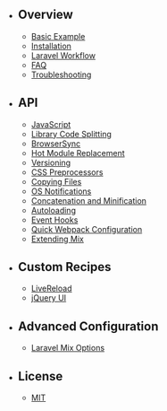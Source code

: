 - ## Overview
    - [Basic Example](/docs/{{version}}/basic-example)
    - [Installation](/docs/{{version}}/installation)
    - [Laravel Workflow](/docs/{{version}}/workflow)
    - [FAQ](/docs/{{version}}/faq)
    - [Troubleshooting](/docs/{{version}}/troubleshooting)

- ## API
    - [JavaScript](/docs/{{version}}/mixjs)
    - [Library Code Splitting](/docs/{{version}}/extract)
    - [BrowserSync](/docs/{{version}}/browsersync)
    - [Hot Module Replacement](/docs/{{version}}/hot-module-replacement)
    - [Versioning](/docs/{{version}}/versioning)
    - [CSS Preprocessors](/docs/{{version}}/css-preprocessors)
    - [Copying Files](/docs/{{version}}/copying-files)
    - [OS Notifications](/docs/{{version}}/os-notifications)
    - [Concatenation and Minification](/docs/{{version}}/concatenation-and-minification)
    - [Autoloading](/docs/{{version}}/autoloading)
    - [Event Hooks](/docs/{{version}}/event-hooks)
    - [Quick Webpack Configuration](/docs/{{version}}/quick-webpack-configuration)
    - [Extending Mix](/docs/{{version}}/extending-mix)

- ## Custom Recipes
    - [LiveReload](/docs/{{version}}/livereload)
    - [jQuery UI](/docs/{{version}}/jquery-ui)

- ## Advanced Configuration
    - [Laravel Mix Options](/docs/{{version}}/options)


- ## License
    - [MIT](/docs/{{version}}/license)
